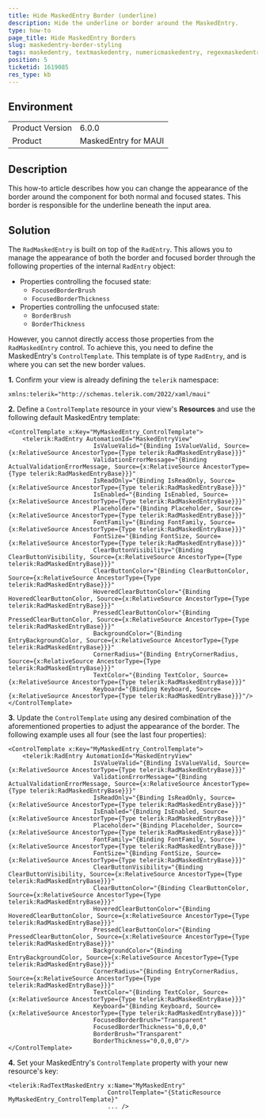 ```yaml
---
title: Hide MaskedEntry Border (underline)
description: Hide the underline or border around the MaskedEntry.
type: how-to
page_title: Hide MaskedEntry Borders
slug: maskedentry-border-styling
tags: maskedentry, textmaskedentry, numericmaskedentry, regexmaskedentry, ipmaskedentry, emailmaskedentry, border, style, hide, underline
position: 5
ticketid: 1619085
res_type: kb
---
```


## Environment
<table>
    <tbody>
        <tr>
            <td>Product Version</td>
            <td>6.0.0</td>
        </tr>
        <tr>
            <td>Product</td>
            <td>MaskedEntry for MAUI</td>
        </tr>
    </tbody>
</table>


## Description

This how-to article describes how you can change the appearance of the border around the component for both normal and focused states. This border is responsible for the underline beneath the input area.


## Solution

The `RadMaskedEntry` is built on top of the `RadEntry`. This allows you to manage the appearance of both the border and focused border through the following properties of the internal `RadEntry` object:

- Properties controlling the focused state:
  - `FocusedBorderBrush`
  - `FocusedBorderThickness`
- Properties controlling the unfocused state:
  - `BorderBrush`
  - `BorderThickness`

However, you cannot directly access those properties from the `RadMaskedEntry` control. To achieve this, you need to define the MaskedEntry's `ControlTemplate`. This template is of type `RadEntry`, and is where you can set the new border values.

**1.** Confirm your view is already defining the `telerik` namespace:

```XAML
xmlns:telerik="http://schemas.telerik.com/2022/xaml/maui"
```

**2.** Define a `ControlTemplate` resource in your view's **Resources** and use the following default MaskedEntry template:

```XAML
<ControlTemplate x:Key="MyMaskedEntry_ControlTemplate">
    <telerik:RadEntry AutomationId="MaskedEntryView"
                        IsValueValid="{Binding IsValueValid, Source={x:RelativeSource AncestorType={Type telerik:RadMaskedEntryBase}}}"
                        ValidationErrorMessage="{Binding ActualValidationErrorMessage, Source={x:RelativeSource AncestorType={Type telerik:RadMaskedEntryBase}}}"
                        IsReadOnly="{Binding IsReadOnly, Source={x:RelativeSource AncestorType={Type telerik:RadMaskedEntryBase}}}"
                        IsEnabled="{Binding IsEnabled, Source={x:RelativeSource AncestorType={Type telerik:RadMaskedEntryBase}}}"
                        Placeholder="{Binding Placeholder, Source={x:RelativeSource AncestorType={Type telerik:RadMaskedEntryBase}}}"
                        FontFamily="{Binding FontFamily, Source={x:RelativeSource AncestorType={Type telerik:RadMaskedEntryBase}}}"
                        FontSize="{Binding FontSize, Source={x:RelativeSource AncestorType={Type telerik:RadMaskedEntryBase}}}"
                        ClearButtonVisibility="{Binding ClearButtonVisibility, Source={x:RelativeSource AncestorType={Type telerik:RadMaskedEntryBase}}}"
                        ClearButtonColor="{Binding ClearButtonColor, Source={x:RelativeSource AncestorType={Type telerik:RadMaskedEntryBase}}}"
                        HoveredClearButtonColor="{Binding HoveredClearButtonColor, Source={x:RelativeSource AncestorType={Type telerik:RadMaskedEntryBase}}}"
                        PressedClearButtonColor="{Binding PressedClearButtonColor, Source={x:RelativeSource AncestorType={Type telerik:RadMaskedEntryBase}}}"
                        BackgroundColor="{Binding EntryBackgroundColor, Source={x:RelativeSource AncestorType={Type telerik:RadMaskedEntryBase}}}"
                        CornerRadius="{Binding EntryCornerRadius, Source={x:RelativeSource AncestorType={Type telerik:RadMaskedEntryBase}}}"
                        TextColor="{Binding TextColor, Source={x:RelativeSource AncestorType={Type telerik:RadMaskedEntryBase}}}"
                        Keyboard="{Binding Keyboard, Source={x:RelativeSource AncestorType={Type telerik:RadMaskedEntryBase}}}"/>
</ControlTemplate>
```

**3.** Update the `ControlTemplate` using any desired combination of the aforementioned properties to adjust the appearance of the border. The following example uses all four (see the last four properties):

```XAML
<ControlTemplate x:Key="MyMaskedEntry_ControlTemplate">
    <telerik:RadEntry AutomationId="MaskedEntryView"
                        IsValueValid="{Binding IsValueValid, Source={x:RelativeSource AncestorType={Type telerik:RadMaskedEntryBase}}}"
                        ValidationErrorMessage="{Binding ActualValidationErrorMessage, Source={x:RelativeSource AncestorType={Type telerik:RadMaskedEntryBase}}}"
                        IsReadOnly="{Binding IsReadOnly, Source={x:RelativeSource AncestorType={Type telerik:RadMaskedEntryBase}}}"
                        IsEnabled="{Binding IsEnabled, Source={x:RelativeSource AncestorType={Type telerik:RadMaskedEntryBase}}}"
                        Placeholder="{Binding Placeholder, Source={x:RelativeSource AncestorType={Type telerik:RadMaskedEntryBase}}}"
                        FontFamily="{Binding FontFamily, Source={x:RelativeSource AncestorType={Type telerik:RadMaskedEntryBase}}}"
                        FontSize="{Binding FontSize, Source={x:RelativeSource AncestorType={Type telerik:RadMaskedEntryBase}}}"
                        ClearButtonVisibility="{Binding ClearButtonVisibility, Source={x:RelativeSource AncestorType={Type telerik:RadMaskedEntryBase}}}"
                        ClearButtonColor="{Binding ClearButtonColor, Source={x:RelativeSource AncestorType={Type telerik:RadMaskedEntryBase}}}"
                        HoveredClearButtonColor="{Binding HoveredClearButtonColor, Source={x:RelativeSource AncestorType={Type telerik:RadMaskedEntryBase}}}"
                        PressedClearButtonColor="{Binding PressedClearButtonColor, Source={x:RelativeSource AncestorType={Type telerik:RadMaskedEntryBase}}}"
                        BackgroundColor="{Binding EntryBackgroundColor, Source={x:RelativeSource AncestorType={Type telerik:RadMaskedEntryBase}}}"
                        CornerRadius="{Binding EntryCornerRadius, Source={x:RelativeSource AncestorType={Type telerik:RadMaskedEntryBase}}}"
                        TextColor="{Binding TextColor, Source={x:RelativeSource AncestorType={Type telerik:RadMaskedEntryBase}}}"
                        Keyboard="{Binding Keyboard, Source={x:RelativeSource AncestorType={Type telerik:RadMaskedEntryBase}}}"
                        FocusedBorderBrush="Transparent"
                        FocusedBorderThickness="0,0,0,0" 
                        BorderBrush="Transparent"
                        BorderThickness="0,0,0,0"/>
</ControlTemplate>
```

**4.** Set your MaskedEntry's `ControlTemplate` property with your new resource's key:

```XAML
<telerik:RadTextMaskedEntry x:Name="MyMaskedEntry"
                            ControlTemplate="{StaticResource MyMaskedEntry_ControlTemplate}"
                            ... />
```
